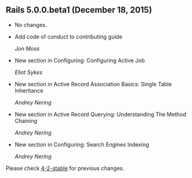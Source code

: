 ## Rails 5.0.0.beta1 (December 18, 2015) ##

*   No changes.


*   Add code of conduct to contributing guide

    *Jon Moss*

*   New section in Configuring: Configuring Active Job

    *Eliot Sykes*

*   New section in Active Record Association Basics: Single Table Inheritance

    *Andrey Nering*

*   New section in Active Record Querying: Understanding The Method Chaining

    *Andrey Nering*

*   New section in Configuring: Search Engines Indexing

    *Andrey Nering*

Please check [4-2-stable](https://github.com/rails/rails/blob/4-2-stable/guides/CHANGELOG.md) for previous changes.
